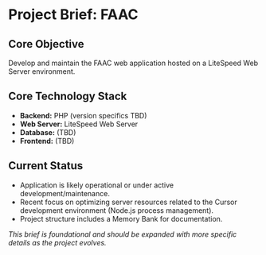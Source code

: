 # Project Brief: FAAC

## Core Objective

Develop and maintain the FAAC web application hosted on a LiteSpeed Web Server environment.

## Core Technology Stack

- **Backend:** PHP (version specifics TBD)
- **Web Server:** LiteSpeed Web Server
- **Database:** (TBD)
- **Frontend:** (TBD)

## Current Status

- Application is likely operational or under active development/maintenance.
- Recent focus on optimizing server resources related to the Cursor development environment (Node.js process management).
- Project structure includes a Memory Bank for documentation.

*This brief is foundational and should be expanded with more specific details as the project evolves.*

